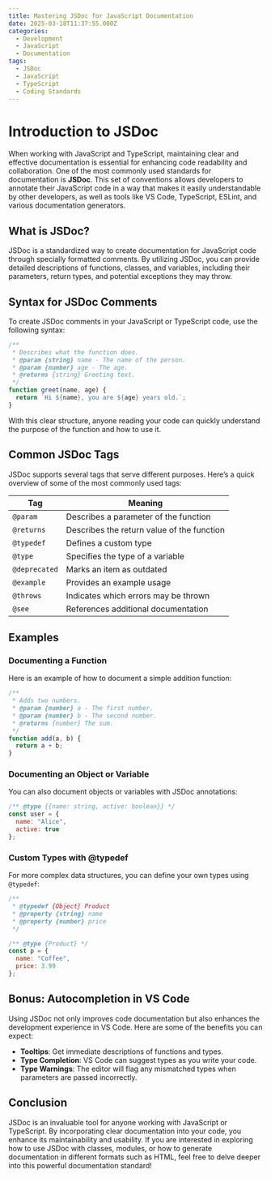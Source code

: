 ```yaml
---
title: Mastering JSDoc for JavaScript Documentation
date: 2025-03-18T11:37:55.000Z
categories:
  - Development
  - JavaScript
  - Documentation
tags:
  - JSDoc
  - JavaScript
  - TypeScript
  - Coding Standards
---
```


# Introduction to JSDoc

When working with JavaScript and TypeScript, maintaining clear and effective documentation is essential for enhancing code readability and collaboration. One of the most commonly used standards for documentation is **JSDoc**. This set of conventions allows developers to annotate their JavaScript code in a way that makes it easily understandable by other developers, as well as tools like VS Code, TypeScript, ESLint, and various documentation generators.

## What is JSDoc?

JSDoc is a standardized way to create documentation for JavaScript code through specially formatted comments. By utilizing JSDoc, you can provide detailed descriptions of functions, classes, and variables, including their parameters, return types, and potential exceptions they may throw.

## Syntax for JSDoc Comments

To create JSDoc comments in your JavaScript or TypeScript code, use the following syntax:

```javascript
/**
 * Describes what the function does.
 * @param {string} name - The name of the person.
 * @param {number} age - The age.
 * @returns {string} Greeting text.
 */
function greet(name, age) {
  return `Hi ${name}, you are ${age} years old.`;
}
```

With this clear structure, anyone reading your code can quickly understand the purpose of the function and how to use it.

## Common JSDoc Tags

JSDoc supports several tags that serve different purposes. Here’s a quick overview of some of the most commonly used tags:

| Tag         | Meaning                           |
|-------------|-----------------------------------|
| `@param`    | Describes a parameter of the function |
| `@returns`  | Describes the return value of the function |
| `@typedef`  | Defines a custom type            |
| `@type`     | Specifies the type of a variable  |
| `@deprecated` | Marks an item as outdated      |
| `@example`  | Provides an example usage        |
| `@throws`   | Indicates which errors may be thrown |
| `@see`      | References additional documentation |

## Examples

### Documenting a Function

Here is an example of how to document a simple addition function:

```javascript
/**
 * Adds two numbers.
 * @param {number} a - The first number.
 * @param {number} b - The second number.
 * @returns {number} The sum.
 */
function add(a, b) {
  return a + b;
}
```

### Documenting an Object or Variable

You can also document objects or variables with JSDoc annotations:

```javascript
/** @type {{name: string, active: boolean}} */
const user = {
  name: "Alice",
  active: true
};
```

### Custom Types with @typedef

For more complex data structures, you can define your own types using `@typedef`:

```javascript
/**
 * @typedef {Object} Product
 * @property {string} name
 * @property {number} price
 */

/** @type {Product} */
const p = {
  name: "Coffee",
  price: 3.99
};
```

## Bonus: Autocompletion in VS Code

Using JSDoc not only improves code documentation but also enhances the development experience in VS Code. Here are some of the benefits you can expect:

- **Tooltips**: Get immediate descriptions of functions and types.
- **Type Completion**: VS Code can suggest types as you write your code.
- **Type Warnings**: The editor will flag any mismatched types when parameters are passed incorrectly.

## Conclusion

JSDoc is an invaluable tool for anyone working with JavaScript or TypeScript. By incorporating clear documentation into your code, you enhance its maintainability and usability. If you are interested in exploring how to use JSDoc with classes, modules, or how to generate documentation in different formats such as HTML, feel free to delve deeper into this powerful documentation standard!